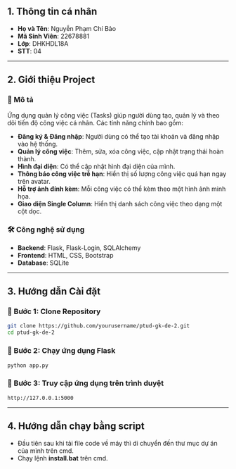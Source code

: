 
## 1. Thông tin cá nhân
- **Họ và Tên**: Nguyễn Phạm Chí Bảo
- **Mã Sinh Viên**: 22678881
- **Lớp**: DHKHDL18A
- **STT**: 04

---

## 2. Giới thiệu Project
### 🔹 Mô tả
Ứng dụng quản lý công việc (Tasks) giúp người dùng tạo, quản lý và theo dõi tiến độ công việc cá nhân. Các tính năng chính bao gồm:
- **Đăng ký & Đăng nhập**: Người dùng có thể tạo tài khoản và đăng nhập vào hệ thống.
- **Quản lý công việc**: Thêm, sửa, xóa công việc, cập nhật trạng thái hoàn thành.
- **Hình đại diện**: Có thể cập nhật hình đại diện của mình.  
- **Thông báo công việc trễ hạn**: Hiển thị số lượng công việc quá hạn ngay trên avatar.
- **Hỗ trợ ảnh đính kèm**: Mỗi công việc có thể kèm theo một hình ảnh minh họa.
- **Giao diện Single Column**: Hiển thị danh sách công việc theo dạng một cột dọc.

### 🛠 Công nghệ sử dụng
- **Backend**: Flask, Flask-Login, SQLAlchemy
- **Frontend**: HTML, CSS, Bootstrap
- **Database**: SQLite 

---

## 3. Hướng dẫn Cài đặt
### 🔹 Bước 1: Clone Repository
```sh
git clone https://github.com/yourusername/ptud-gk-de-2.git
cd ptud-gk-de-2
```

### 🔹 Bước 2: **Chạy ứng dụng Flask**
```bash
python app.py
```

### 🔹 Bước 3: **Truy cập ứng dụng trên trình duyệt**
```
http://127.0.0.1:5000
```

---

## 4. Hướng dẫn chạy bằng script
- Đầu tiên sau khi tải file code về máy thì di chuyển đến thư mục dự án của mình trên cmd.
- Chạy lệnh **install.bat** trên cmd.
